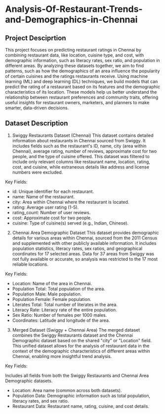 # Analysis-Of-Restaurant-Trends-and-Demographics-in-Chennai
## Project Desciprtion
This project focuses on predicting restaurant ratings in Chennai by combining restaurant data, like location, cuisine type, and cost, with demographic information, such as literacy rates, sex ratio, and population in different areas. By analyzing these datasets together, we aim to find patterns, such as how the demographics of an area influence the popularity of certain cuisines and the ratings restaurants receive.
Using machine learning (ML) and deep learning (DL) techniques, we build models that can predict the rating of a restaurant based on its features and the demographic characteristics of its location. These models help us better understand the relationship between restaurant preferences and community traits, offering useful insights for restaurant owners, marketers, and planners to make smarter, data-driven decisions.

## Dataset Description
1. Swiggy Restaurants Dataset (Chennai)
This dataset contains detailed information about restaurants in Chennai sourced from Swiggy. It includes fields such as the restaurant's ID, name, city (area within Chennai), average rating, number of reviews, approximate cost for two people, and the type of cuisine offered. This dataset was filtered to include only relevant columns like restaurant name, location, rating, cost, and cuisine, while extraneous details like address and license numbers were excluded.

Key Fields:

* id: Unique identifier for each restaurant.
* name: Name of the restaurant.
* city: Area within Chennai where the restaurant is located.
* rating: Average user rating (1-5).
* rating_count: Number of user reviews.
* cost: Approximate cost for two people.
* cuisine: Type of cuisine(s) served (e.g., Indian, Chinese).

2. Chennai Area Demographic Dataset
This dataset provides demographic details for various areas within Chennai, sourced from the 2011 Census and supplemented with other publicly available information. It includes population statistics, literacy rates, sex ratios, and geographical coordinates for 17 selected areas. Data for 37 areas from Swiggy was not fully available or accurate, so analysis was restricted to the 17 most reliable locations.

Key Fields:

* Location: Name of the area in Chennai.
* Population Total: Total population of the area.
* Population Male: Male population.
* Population Female: Female population.
* Literates Total: Total number of literates in the area.
* Literacy Rate: Literacy rate of the entire population.
* Sex Ratio: Number of females per 1000 males.
* Coordinates: Latitude and longitude of the area.

3. Merged Dataset (Swiggy + Chennai Area)
The merged dataset combines the Swiggy Restaurants dataset and the Chennai Demographic dataset based on the shared "city" or "Location" field. This unified dataset allows for the analysis of restaurant data in the context of the demographic characteristics of different areas within Chennai, enabling more insightful trend analysis.

Key Fields:

Includes all fields from both the Swiggy Restaurants and Chennai Area Demographic datasets.
* Location: Area name (common across both datasets).
* Population Data: Demographic information such as total population, literacy rates, and sex ratio.
* Restaurant Data: Restaurant name, rating, cuisine, and cost details.
